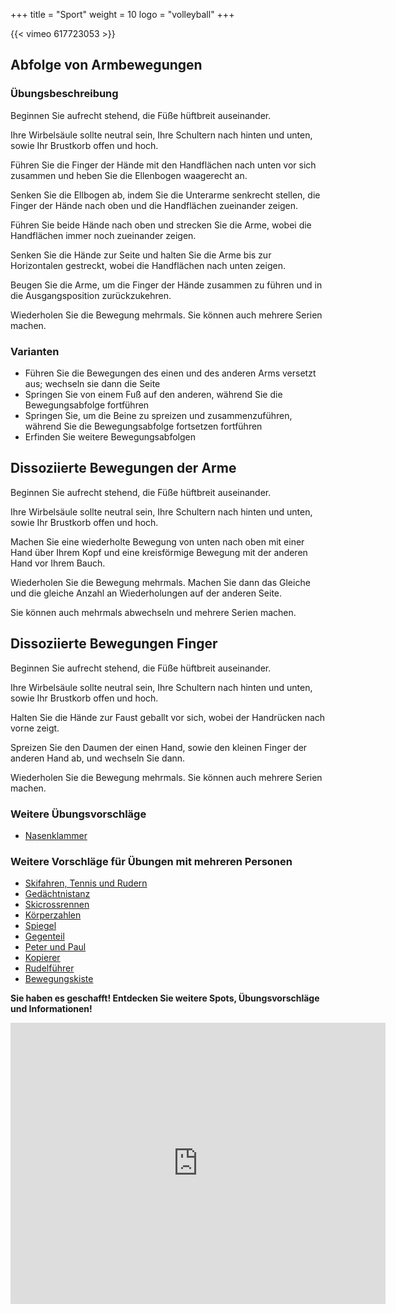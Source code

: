 +++
title = "Sport"
weight = 10
logo = "volleyball"
+++

{{< vimeo 617723053 >}}

## Abfolge von Armbewegungen

### Übungsbeschreibung

Beginnen Sie aufrecht stehend, die Füße hüftbreit auseinander.

Ihre Wirbelsäule sollte neutral sein, Ihre Schultern nach hinten und unten, sowie Ihr Brustkorb offen und hoch.

Führen Sie die Finger der Hände mit den Handflächen nach unten vor sich zusammen und heben Sie die Ellenbogen waagerecht an.

Senken Sie die Ellbogen ab, indem Sie die Unterarme senkrecht stellen, die Finger der Hände nach oben und die Handflächen zueinander zeigen.

Führen Sie beide Hände nach oben und strecken Sie die Arme, wobei die Handflächen immer noch zueinander zeigen.

Senken Sie die Hände zur Seite und halten Sie die Arme bis zur Horizontalen gestreckt, wobei die Handflächen nach unten zeigen.

Beugen Sie die Arme, um die Finger der Hände zusammen zu führen und in die Ausgangsposition zurückzukehren.

Wiederholen Sie die Bewegung mehrmals. Sie können auch mehrere Serien machen.

### Varianten

- Führen Sie die Bewegungen des einen und des anderen Arms versetzt aus; wechseln sie dann die Seite
- Springen Sie von einem Fuß auf den anderen, während Sie die Bewegungsabfolge fortführen
- Springen Sie, um die Beine zu spreizen und zusammenzuführen, während Sie die Bewegungsabfolge fortsetzen fortführen
- Erfinden Sie weitere Bewegungsabfolgen

## Dissoziierte Bewegungen der Arme

Beginnen Sie aufrecht stehend, die Füße hüftbreit auseinander.

Ihre Wirbelsäule sollte neutral sein, Ihre Schultern nach hinten und unten, sowie Ihr Brustkorb offen und hoch.

Machen Sie eine wiederholte Bewegung von unten nach oben mit einer Hand über Ihrem Kopf und eine kreisförmige Bewegung mit der anderen Hand vor Ihrem Bauch.

Wiederholen Sie die Bewegung mehrmals. Machen Sie dann das Gleiche und die gleiche Anzahl an Wiederholungen auf der anderen Seite.

Sie können auch mehrmals abwechseln und mehrere Serien machen.

## Dissoziierte Bewegungen Finger

Beginnen Sie aufrecht stehend, die Füße hüftbreit auseinander.

Ihre Wirbelsäule sollte neutral sein, Ihre Schultern nach hinten und unten, sowie Ihr Brustkorb offen und hoch.

Halten Sie die Hände zur Faust geballt vor sich, wobei der Handrücken nach vorne zeigt.

Spreizen Sie den Daumen der einen Hand, sowie den kleinen Finger der anderen Hand ab, und wechseln Sie dann.

Wiederholen Sie die Bewegung mehrmals. Sie können auch mehrere Serien machen.

### Weitere Übungsvorschläge

- [Nasenklammer](https://www.schulebewegt.ch/de/aufgaben/pince-nez)

### Weitere Vorschläge für Übungen mit mehreren Personen

- [Skifahren, Tennis und Rudern](https://www.schulebewegt.ch/de/aufgaben/Ski_tennis_et_aviron)
- [Gedächtnistanz](https://www.schulebewegt.ch/de/aufgaben/Danse_de_la_memoire)
- [Skicrossrennen](https://www.schulebewegt.ch/de/aufgaben/Course_de_skicross)
- [Körperzahlen](https://www.schulebewegt.ch/de/aufgaben/Chiffres_du_corps)
- [Spiegel](https://www.schulebewegt.ch/de/aufgaben/miroir_mon_beau_miroir)
- [Gegenteil](https://www.schulebewegt.ch/de/aufgaben/Fais%252520le%252520contraire%2525C2%2525A0!)
- [Peter und Paul](https://www.schulebewegt.ch/de/aufgaben/Pierre_et_Paul)
- [Kopierer](https://www.schulebewegt.ch/de/aufgaben/Chef_de_bande)
- [Rudelführer](https://www.schulebewegt.ch/de/aufgaben/Copieur)
- [Bewegungskiste](https://www.schulebewegt.ch/de/aufgaben/Boite_a_mouvement)

**Sie haben es geschafft! Entdecken Sie weitere Spots, Übungsvorschläge und Informationen!**

<iframe src="https://www.google.com/maps/embed?pb=!1m18!1m12!1m3!1d242.1150467674015!2d7.233249581513693!3d47.1319079766361!2m3!1f0!2f39.31457594222529!3f0!3m2!1i1024!2i768!4f35!3m3!1m2!1s0x478e195827c27f95%3A0xf102bb63377818f6!2sStrandboden!5e1!3m2!1sfr!2sch!4v1675759873846!5m2!1sfr!2sch" width="600" height="450" style="border:0;" allowfullscreen="" loading="lazy" referrerpolicy="no-referrer-when-downgrade"></iframe>
